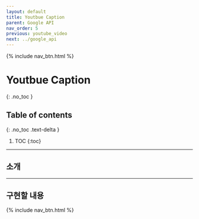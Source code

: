 ```yaml
---
layout: default
title: Youtbue Caption
parent: Google API
nav_order: 5
previous: youtube_video
next: ../google_api
---
```


{% include nav_btn.html %}

# Youtbue Caption
{: .no_toc }

## Table of contents
{: .no_toc .text-delta }

1. TOC
{:toc}

---

## 소개

---

## 구현할 내용


{% include nav_btn.html %}
